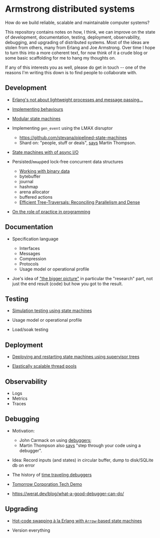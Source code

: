 # Armstrong distributed systems

How do we build reliable, scalable and maintainable computer systems?

This repository contains notes on how, I think, we can improve on the state of
development, documentation, testing, deployment, observability, debugging, and
upgrading of distributed systems. Most of the ideas are stolen from others, many
from Erlang and Joe Armstrong. Over time I hope to turn this into a more
coherent text, for now think of it a crude blog or some basic scaffolding for me
to hang my thoughts on.

If any of this interests you as well, please do get in touch -- one of the
reasons I'm writing this down is to find people to collaborate with.

## Development

* [Erlang's not about lightweight processes and message
  passing...](docs/erlang-is-not-about.md)

* [Implementing
  behaviours](https://github.com/stevana/armstrong-distributed-systems/blob/implementing-behaviours/docs/implementing-behaviours.md)

* [Modular state
  machines](https://github.com/stevana/armstrong-distributed-systems/blob/modular-state-machines/docs/modular-state-machines.md)

* Implementing `gen_event` using the LMAX disruptor
  - https://github.com/stevana/pipelined-state-machines
  - Shard on: "people, stuff or deals",
    [says](https://youtu.be/1KRYH75wgy4?t=2781) Martin Thompson.

* [State machines with of async I/O](https://github.com/stevana/coroutine-state-machines)

* Persisted/`mmap`ped lock-free concurrent data structures
  - [Working with binary data](https://github.com/stevana/bits-and-bobs)
  - bytebuffer
  - journal
  - hashmap
  - arena allocator
  - buffered actions
  - [Efficient Tree-Traversals: Reconciling Parallelism and
    Dense](https://arxiv.org/pdf/2107.00522.pdf)

* [On the role of practice in
  programming](https://github.com/stevana/armstrong-distributed-systems/blob/practice-in-programming/docs/practice-in-programming.md)

## Documentation

* Specification language
  - Interfaces
  - Messages
  - Compression
  - Protocols
  - Usage model or operational profile

* Joe's idea of ["the bigger picture"](https://youtu.be/h8nmzPh5Npg?t=1220) in
  particular the "research" part, not just the end result (code) but how you got
  to the result.

## Testing

* [Simulation testing using state
  machines](https://github.com/stevana/property-based-testing-stateful-systems-tutorial)

* Usage model or operational profile

* Load/soak testing

## Deployment

* [Deploying and restarting state machines using supervisor
  trees](https://github.com/stevana/supervised-state-machines)

* [Elastically scalable thread
  pools](https://github.com/stevana/elastically-scalable-thread-pool)

## Observability

* Logs
* Metrics
* Traces

## Debugging

* Motivation:
  - John Carmack on using
    [debuggers](https://www.youtube.com/watch?v=tzr7hRXcwkw);
  - Martin Thompson also [says](https://youtu.be/1KRYH75wgy4?t=411) "step through
    your code using a debugger".
* Idea: Record inputs (and states) in circular buffer, dump to disk/SQLite db on error

* The history of [time traveling
  debuggers](http://jakob.engbloms.se/archives/1564)
* [Tomorrow Corporation Tech Demo](https://www.youtube.com/watch?v=72y2EC5fkcE)
* https://werat.dev/blog/what-a-good-debugger-can-do/

## Upgrading

* [Hot-code swapping à la Erlang with `Arrow`-based state
  machines](https://github.com/stevana/hot-swapping-state-machines)

* Version everything
